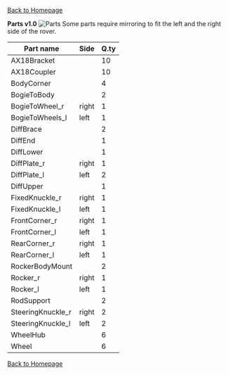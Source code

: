 
[Back to Homepage](https://github.com/andreagavazzi/Curiosity)

**Parts v1.0**
<img src="https://github.com/andreagavazzi/Curiosity/blob/main/images/design/parts.jpg" alt="Parts"/>
Some parts require mirroring to fit the left and the right side of the rover. 

| Part name          | Side  | Q.ty |
| ------------------ | ----- | ---- |
| AX18Bracket        |       | 10   |
| AX18Coupler        |       | 10   |
| BodyCorner         |       | 4    |
| BogieToBody        |       | 2    |
| BogieToWheel\_r    | right | 1    |
| BogieToWheels\_l   | left  | 1    |
| DiffBrace          |       | 2    |
| DiffEnd            |       | 1    |
| DiffLower          |       | 1    |
| DiffPlate\_r       | right | 1    |
| DiffPlate\_l       | left  | 2    |
| DiffUpper          |       | 1    |
| FixedKnuckle\_r    | right | 1    |
| FixedKnuckle\_l    | left  | 1    |
| FrontCorner\_r     | right | 1    |
| FrontCorner\_l     | left  | 1    |
| RearCorner\_r      | right | 1    |
| RearCorner\_l      | left  | 1    |
| RockerBodyMount    |       | 2    |
| Rocker\_r          | right | 1    |
| Rocker\_l          | left  | 1    |
| RodSupport         |       | 2    |
| SteeringKnuckle\_r | right | 2    |
| SteeringKnuckle\_l | left  | 2    |
| WheelHub           |       | 6    |
| Wheel              |       | 6    |

[Back to Homepage](https://github.com/andreagavazzi/Curiosity)
